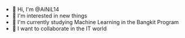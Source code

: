 - 👋 Hi, I'm @AiNiL14
- 👀 I'm interested in new things
- 🌱 I'm currently studying Machine Learning in the Bangkit Program
- 💞️ I want to collaborate in the IT world

<!---
AiNiL14/AiNiL14 is a ✨ special ✨ repository because its `README.md` (this file) appears on your GitHub profile.
You can click the Preview link to take a look at your changes.
--->
